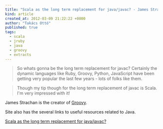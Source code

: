 ```yaml
---
title: "Scala as the long term replacement for java/javac? - James Strachan"
kind: article
created_at: 2012-03-09 21:22:22 +0000
author: "Takács Ottó"
published: true
tags: 
  - scala
  - jruby
  - java
  - groovy
  - extracts
---
```

>So whats gonna be the long term replacement for javac? Certainly the dynamic languages like Ruby, Groovy, Python, JavaScript have been getting very popular the last few years - lots of folks like them.

>Though my tip though for the long term replacement of javac is Scala. I'm very impressed with it! 

 James Strachan is the creator of [Groovy](http://groovy.codehaus.org/).

Site also has the several links to useful resources related to Java.

[Scala as the long term replacement for java/javac?](http://macstrac.blogspot.com/2009/04/scala-as-long-term-replacement-for.html)

<div class='old-comments'></div>